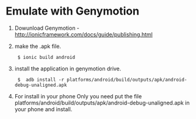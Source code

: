 # Emulate with Genymotion

1. Dowunload Genymotion - http://ionicframework.com/docs/guide/publishing.html

2. make the .apk file. 
    
        $ ionic build android
   
3. install the application in genymotion drive. 

        $  adb install -r platforms/android/build/outputs/apk/android-debug-unaligned.apk

4. For install in your phone
Only you need put the file platforms/android/build/outputs/apk/android-debug-unaligned.apk in your phone and install.
